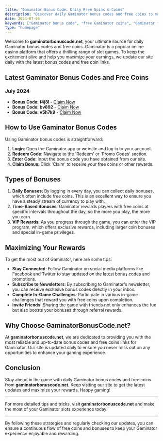 ```yaml
---
title: "Gaminator Bonus Code: Daily Free Spins & Coins"
description: "Discover daily Gaminator bonus codes and free coins to maximize your gaming experience. Stay updated with the latest promotions on gaminatorbonuscode.net."
date: 2024-07-06
keywords: ["Gaminator bonus code", "free Gaminator coins", "Gaminator free spins", "Gaminator daily bonuses"]
type: "homepage"
---
```


Welcome to **gaminatorbonuscode.net**, your ultimate source for daily Gaminator bonus codes and free coins. Gaminator is a popular online casino platform that offers a thrilling range of slot games. To keep the excitement alive and help you maximize your earnings, we update our site daily with the latest bonus codes and free coin links.

## Latest Gaminator Bonus Codes and Free Coins

### July 2024

- **Bonus Code**: **f4j8l** - [Claim Now](https://www.gaminatorbonuscode.net)
- **Bonus Code**: **bv892** - [Claim Now](https://www.gaminatorbonuscode.net)
- **Bonus Code**: **v5h7k9** - [Claim Now](https://www.gaminatorbonuscode.net)

## How to Use Gaminator Bonus Codes

Using Gaminator bonus codes is straightforward:

1. **Login**: Open the Gaminator app or website and log in to your account.
2. **Redeem Code**: Navigate to the 'Redeem' or 'Promo Codes' section.
3. **Enter Code**: Input the bonus code you have obtained from our site.
4. **Claim Bonus**: Click 'Claim' to receive your free coins or other rewards.

## Types of Bonuses

1. **Daily Bonuses**: By logging in every day, you can collect daily bonuses, which often include free coins. This is an excellent way to ensure you have a steady stream of currency to play with.
2. **Time-Based Bonuses**: Gaminator rewards players with free coins at specific intervals throughout the day, so the more you play, the more you earn.
3. **VIP Rewards**: As you progress through the game, you can enter the VIP program, which offers exclusive rewards, including larger coin bonuses and special in-game privileges.

## Maximizing Your Rewards

To get the most out of Gaminator, here are some tips:

- **Stay Connected**: Follow Gaminator on social media platforms like Facebook and Twitter to stay updated on the latest bonus codes and promotions.
- **Subscribe to Newsletters**: By subscribing to Gaminator's newsletter, you can receive exclusive bonus codes directly in your inbox.
- **Complete In-Game Challenges**: Participate in various in-game challenges that reward you with free coins upon completion.
- **Invite Friends**: Sharing the game with friends not only enhances the fun but also boosts your bonuses through referral rewards.

## Why Choose GaminatorBonusCode.net?

At **gaminatorbonuscode.net**, we are dedicated to providing you with the most reliable and up-to-date bonus codes and free coins links for Gaminator. Our site is updated daily to ensure you never miss out on any opportunities to enhance your gaming experience.

## Conclusion

Stay ahead in the game with daily Gaminator bonus codes and free coins from **gaminatorbonuscode.net**. Keep visiting our site to get the latest updates and maximize your rewards. Happy gaming!

---

For more detailed tips and tricks, visit **gaminatorbonuscode.net** and make the most of your Gaminator slots experience today!

---

By following these strategies and regularly checking our updates, you can ensure a continuous flow of free coins and bonuses to keep your Gaminator experience enjoyable and rewarding.